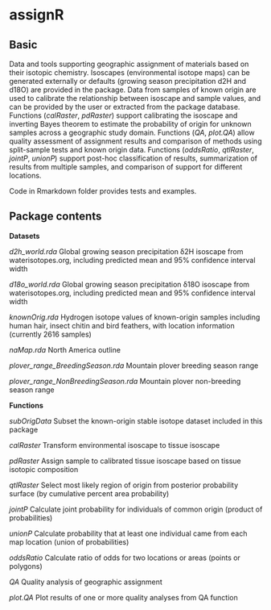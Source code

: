 # assignR

## Basic

Data and tools supporting geographic assignment of materials based on their isotopic chemistry. Isoscapes (environmental isotope maps) can be generated externally or defaults (growing season precipitation d2H and d18O) are provided in the package. Data from samples of known origin are used to calibrate the relationship between isoscape and sample values, and can be provided by the user or extracted from the package database. Functions (*calRaster*, *pdRaster*) support calibrating the isoscape and inverting Bayes theorem to estimate the probability of origin for unknown samples across a geographic study domain. Functions (*QA*, *plot.QA*) allow quality assessment of assignment results and comparison of methods using split-sample tests and known origin data. Functions (*oddsRatio*, *qtlRaster*, *jointP*, *unionP*) support post-hoc classification of results, summarization of results from multiple samples, and comparison of support for different locations.

Code in Rmarkdown folder provides tests and examples.

## Package contents

**Datasets**

*d2h_world.rda*
Global growing season precipitation δ2H isoscape from waterisotopes.org, including predicted mean and 95% confidence interval width

*d18o_world.rda*
Global growing season precipitation δ18O isoscape from waterisotopes.org, including predicted mean and 95% confidence interval width

*knownOrig.rda*	
Hydrogen isotope values of known-origin samples including human hair, insect chitin and bird feathers, with location information (currently 2616 samples)

*naMap.rda*
North America outline

*plover_range_BreedingSeason.rda*
Mountain plover breeding season range

*plover_range_NonBreedingSeason.rda*
Mountain plover non-breeding season range

**Functions**

*subOrigData*
Subset the known-origin stable isotope dataset included in this package

*calRaster*
Transform environmental isoscape to tissue isoscape

*pdRaster*
Assign sample to calibrated tissue isoscape based on tissue isotopic composition

*qtlRaster*
Select most likely region of origin from posterior probability surface (by cumulative percent area probability)

*jointP*
Calculate joint probability for individuals of common origin (product of probabilities)

*unionP*
Calculate probability that at least one individual came from each map location (union of probabilities)

*oddsRatio*
Calculate ratio of odds for two locations or areas (points or polygons)

*QA*
Quality analysis of geographic assignment

*plot.QA*
Plot results of one or more quality analyses from QA function
